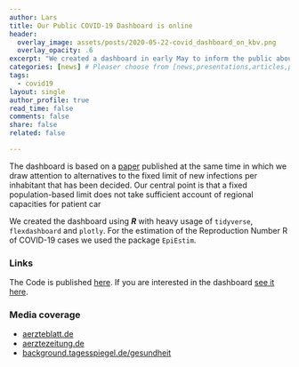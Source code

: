 ```yaml
---
author: Lars
title: Our Public COVID-19 Dashboard is online
header:
  overlay_image: assets/posts/2020-05-22-covid_dashboard_on_kbv.png
  overlay_opacity: .6
excerpt: "We created a dashboard in early May to inform the public about the Zi's assessment of the federal government's relaxation decisions."
categories: [news] # Pleaser choose from [news,presentations,articles,projects,reports]
tags:
  - covid19
layout: single
author_profile: true
read_time: false
comments: false
share: false
related: false

---
```


The dashboard is based on a [paper](https://www.zi.de/fileadmin/images/content/PMs/Fruehindikator_fuer_ein_Management_des_Pandemiegeschehens.pdf) published at the same time in which we draw attention to alternatives to the fixed limit of new infections per inhabitant that has been decided. Our central point is that a fixed population-based limit does not take sufficient account of regional capacities for patient car

We created the dashboard using ***R*** with heavy usage of `tidyverse`, `flexdashboard` and `plotly`. For the estimation of the Reproduction Number R of COVID-19 cases we used the package `EpiEstim`.

### Links

The Code is published [here](https://github.com/zidatalab/covid19dashboard).
If you are interested in the dashboard [see it here](https://www.zidatasciencelab.de/covid19dashboard/Start).

### Media coverage

- [aerzteblatt.de](https://www.aerzteblatt.de/nachrichten/112813/Pandemie-Zentralinstitut-entwickelt-Zwei-Indikatoren-Modell)
- [aerztezeitung.de](https://www.aerztezeitung.de/Politik/Zi-legt-Modell-fuer-landerspezifisches-Monitoring-vor-409391.html)
- [background.tagesspiegel.de/gesundheit](https://background.tagesspiegel.de/gesundheit/corona-zentralinstitut-will-vorwarnzeit-etablieren)

